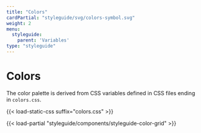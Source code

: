 ```yaml
---
title: "Colors"
cardPartial: "styleguide/svg/colors-symbol.svg"
weight: 2
menu: 
  styleguide:
    parent: 'Variables'
type: "styleguide"
---
```


# Colors

The color palette is derived from CSS variables defined in CSS files ending in `colors.css`.

{{< load-static-css suffix="colors.css" >}}

{{< load-partial "styleguide/components/styleguide-color-grid" >}}
